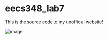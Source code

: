 # eecs348_lab7
This is the source code to my unofficial website!

![image](https://user-images.githubusercontent.com/123573593/230828638-5a5ba505-2860-442f-a89e-aa7739ef2b7c.png)
